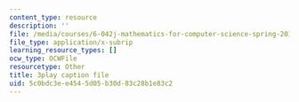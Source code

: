 ```yaml
---
content_type: resource
description: ''
file: /media/courses/6-042j-mathematics-for-computer-science-spring-2015/5c0bdc3ee4545d05b30d83c28b1e83c2_g2mOvmC1TKc.vtt
file_type: application/x-subrip
learning_resource_types: []
ocw_type: OCWFile
resourcetype: Other
title: 3play caption file
uid: 5c0bdc3e-e454-5d05-b30d-83c28b1e83c2
---
```

